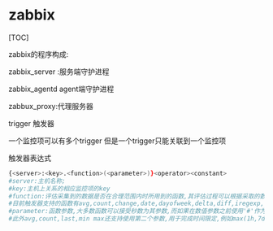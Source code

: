 # zabbix

[TOC]

zabbix的程序构成:

zabbix_server :服务端守护进程

zabbix_agentd agent端守护进程

zabbux_proxy:代理服务器



trigger 触发器

一个监控项可以有多个trigger 但是一个trigger只能关联到一个监控项

触发器表达式

```bash
{<server>:<key>.<function>(<parameter>)}<operator><constant>
#server:主机名称;
#key:主机上关系的相应监控项的key
#function:评估采集到的数据是否在合理范围内时所用到的函数,其评估过程可以根据采取的数据,当时时间和其他因素来进行评估;
#目前触发器支持的函数有avg,count,change,date,dayofweek,delta,diff,iregexp,last,max,min,nodata,now,sumd等
#parameter:函数参数,大多数函数可以接受秒数为其参数,而如果在数值参数之前使用'#'作为前缀,则表示最近几次的取值,入sum(300)表示最近300s的取值之和,而sun(#30),表示最近30次取值之和.
#此外avg,count,last,min max还支持使用第二个参数,用于完成时间限定,例如max(1h,7d)将返回最近7天的最大数
```

